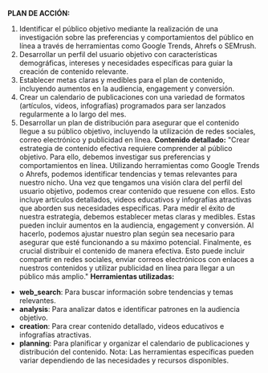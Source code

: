 **PLAN DE ACCIÓN:**
1. Identificar el público objetivo mediante la realización de una investigación sobre las preferencias y comportamientos del público en línea a través de herramientas como Google Trends, Ahrefs o SEMrush.
2. Desarrollar un perfil del usuario objetivo con características demográficas, intereses y necesidades específicas para guiar la creación de contenido relevante.
3. Establecer metas claras y medibles para el plan de contenido, incluyendo aumentos en la audiencia, engagement y conversión.
4. Crear un calendario de publicaciones con una variedad de formatos (artículos, videos, infografías) programados para ser lanzados regularmente a lo largo del mes.
5. Desarrollar un plan de distribución para asegurar que el contenido llegue a su público objetivo, incluyendo la utilización de redes sociales, correo electrónico y publicidad en línea.
**Contenido detallado:**
"Crear estrategia de contenido efectiva requiere comprender al público objetivo. Para ello, debemos investigar sus preferencias y comportamientos en línea. Utilizando herramientas como Google Trends o Ahrefs, podemos identificar tendencias y temas relevantes para nuestro nicho.
Una vez que tengamos una visión clara del perfil del usuario objetivo, podemos crear contenido que resuene con ellos. Esto incluye artículos detallados, videos educativos y infografías atractivas que aborden sus necesidades específicas.
Para medir el éxito de nuestra estrategia, debemos establecer metas claras y medibles. Estas pueden incluir aumentos en la audiencia, engagement y conversión. Al hacerlo, podemos ajustar nuestro plan según sea necesario para asegurar que esté funcionando a su máximo potencial.
Finalmente, es crucial distribuir el contenido de manera efectiva. Esto puede incluir compartir en redes sociales, enviar correos electrónicos con enlaces a nuestros contenidos y utilizar publicidad en línea para llegar a un público más amplio."
**Herramientas utilizadas:**
* **web_search**: Para buscar información sobre tendencias y temas relevantes.
* **analysis**: Para analizar datos e identificar patrones en la audiencia objetivo.
* **creation**: Para crear contenido detallado, videos educativos e infografías atractivas.
* **planning**: Para planificar y organizar el calendario de publicaciones y distribución del contenido.
Nota: Las herramientas específicas pueden variar dependiendo de las necesidades y recursos disponibles.